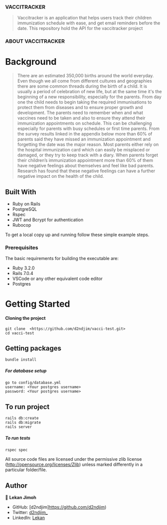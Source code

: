 ### VACCITRACKER 

> Vaccitracker is an application that helps users track their children immunization schedule with ease, and get email reminders before the date. This repository hold the API for the vaccitracker project


### ABOUT VACCITRACKER

# Background

> There are an estimated 350,000 births around the world everyday. Even though we all come from different cultures and geographies there are some common threads during the birth of a child. It is usually a period of celebration of new life, but at the same time it's the beginning of a new responsibility, especially for the parents. From day one the child needs to begin taking the required immunisations to protect them from diseases and to ensure proper growth and development. The parents need to remember when and what vaccines need to be taken and also to ensure they attend their immunization appointments on schedule. This can be challenging especially for parents with busy schedules or first time parents. From the survey results linked in the appendix below more than 60% of parents said they have missed an immunization appointment and forgetting the date was the major reason. Most parents either rely on the hospital immunization card which can easily be misplaced or damaged, or they try to keep track with a diary. When parents forget their children’s immunization appointment more than 60% of them have negative feelings about themselves and feel like bad parents. Research has found that these negative feelings can have a further negative impact on the health of the child.


## Built With

- Ruby on Rails
- PostgreSQL
- Rspec
- JWT and Bcrypt for authentication
- Rubocop

To get a local copy up and running follow these simple example steps.

### Prerequisites

The basic requirements for building the executable are:

- Ruby 3.2.0
- Rails 7.0.4
- VSCode or any other equivalent code editor
- Postgres

# Getting Started

#### Cloning the project

```
git clone  <https://github.com/d2ndjim/vacci-test.git>
cd vacci-test
```

## Getting packages

```
bundle install
```

##### For database setup

```
go to config/database.yml
username: <Your postgres username>
password: <Your postgres username>
```

## To run project

```
rails db:create
rails db:migrate
rails server
```

##### To run tests
```
rspec spec
```

All source code files are licensed under the permissive zlib license
(http://opensource.org/licenses/Zlib) unless marked differently in a particular folder/file.

## Author
👤 **Lekan Jimoh**

- GitHub: [d2ndjim]https://github.com/d2ndjim)
- Twitter: [d2ndjim_](https://twitter.com/d2ndjim_)
- LinkedIn: [Lekan](https://linkedin.com/in/lekanj)
